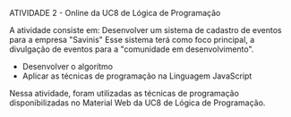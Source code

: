 ATIVIDADE 2 - Online da UC8 de Lógica de Programação

A atividade consiste em:
 Desenvolver um sistema de cadastro de eventos para a empresa "Savinis"
 Esse sistema terá como foco principal, a divulgação de eventos para a "comunidade em desenvolvimento".


   - Desenvolver o algorítmo 
   - Aplicar as técnicas de programação na Linguagem JavaScript



Nessa atividade, foram utilizadas as técnicas de programação disponibilizadas no Material Web da UC8 de Lógica de Programação.